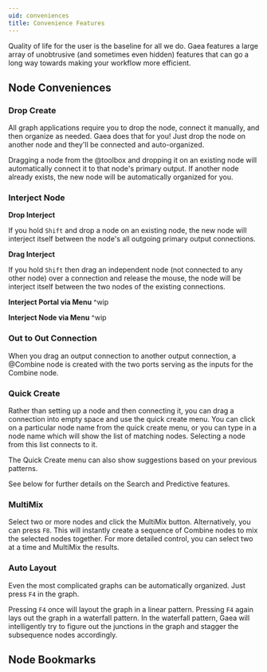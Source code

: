 ```yaml
---
uid: conveniences
title: Convenience Features
---
```


Quality of life for the user is the baseline for all we do. Gaea features a large array of unobtrusive (and sometimes even hidden) features that can go a long way towards making your workflow more efficient.

## Node Conveniences

### Drop Create

All graph applications require you to drop the node, connect it manually, and then organize as needed. Gaea does that for you! Just drop the node on another node and they'll be connected and auto-organized. 

Dragging a node from the @toolbox and dropping it on an existing node will automatically connect it to that node's primary output. If another node already exists, the new node will be automatically organized for you.

### Interject Node

**Drop Interject**

If you hold `Shift` and drop a node on an existing node, the new node will interject itself between the node's all outgoing primary output connections.

**Drag Interject**

If you hold `Shift` then drag an independent node (not connected to any other node) over a connection and release the mouse, the node will be interject itself between the two nodes of the existing connections.

**Interject Portal via Menu**
^wip

**Interject Node via Menu**
^wip

### Out to Out Connection

When you drag an output connection to another output connection, a @Combine node is created with the two ports serving as the inputs for the Combine node.

### Quick Create

Rather than setting up a node and then connecting it, you can drag a connection into empty space and use the quick create menu. You can click on a particular node name from the quick create menu, or you can type in a node name which will show the list of matching nodes. Selecting a node from this list connects to it.

The Quick Create menu can also show suggestions based on your previous patterns.

See below for further details on the Search and Predictive features.

### MultiMix

Select two or more nodes and click the MultiMix button. Alternatively, you can press `F8`. This will instantly create a sequence of Combine nodes to mix the selected nodes together. For more detailed control, you can select two at a time and MultiMix the results.

### Auto Layout

Even the most complicated graphs can be automatically organized. Just press `F4` in the graph.

Pressing `F4` once will layout the graph in a linear pattern. Pressing `F4` again lays out the graph in a waterfall pattern. In the waterfall pattern, Gaea will intelligently try to figure out the junctions in the graph and stagger the subsequence nodes accordingly.


## Node Bookmarks